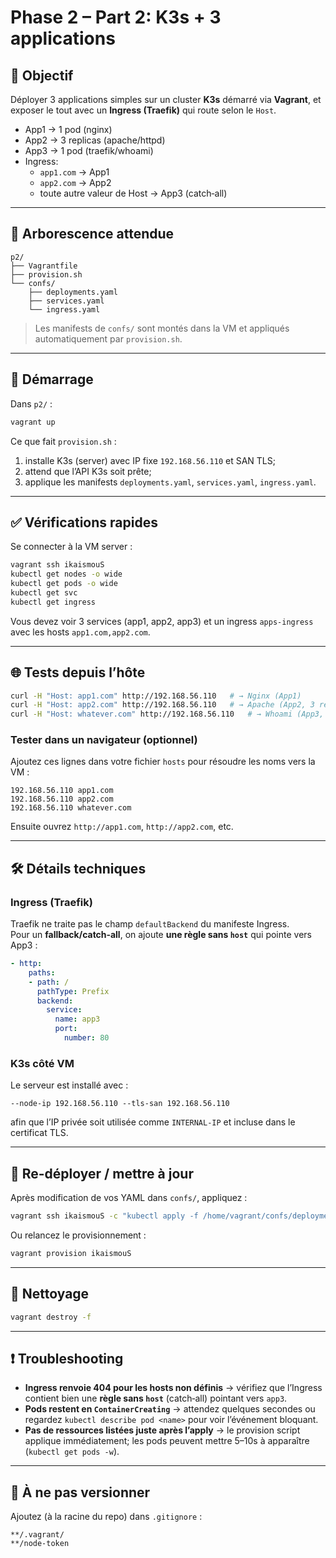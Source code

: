 # Phase 2 – Part 2: K3s + 3 applications

## 🎯 Objectif
Déployer 3 applications simples sur un cluster **K3s** démarré via **Vagrant**, et exposer le tout avec un **Ingress (Traefik)** qui route selon le `Host`.

- App1 → 1 pod (nginx)
- App2 → 3 replicas (apache/httpd)
- App3 → 1 pod (traefik/whoami)
- Ingress:
  - `app1.com` → App1
  - `app2.com` → App2
  - toute autre valeur de Host → App3 (catch‑all)

---

## 📂 Arborescence attendue
```
p2/
├── Vagrantfile
├── provision.sh
└── confs/
    ├── deployments.yaml
    ├── services.yaml
    └── ingress.yaml
```

> Les manifests de `confs/` sont montés dans la VM et appliqués automatiquement par `provision.sh`.

---

## 🚀 Démarrage
Dans `p2/` :
```bash
vagrant up
```

Ce que fait `provision.sh` :
1) installe K3s (server) avec IP fixe `192.168.56.110` et SAN TLS;  
2) attend que l’API K3s soit prête;  
3) applique les manifests `deployments.yaml`, `services.yaml`, `ingress.yaml`.

---

## ✅ Vérifications rapides
Se connecter à la VM server :
```bash
vagrant ssh ikaismouS
kubectl get nodes -o wide
kubectl get pods -o wide
kubectl get svc
kubectl get ingress
```

Vous devez voir 3 services (app1, app2, app3) et un ingress `apps-ingress` avec les hosts `app1.com,app2.com`.

---

## 🌐 Tests depuis l’hôte
```bash
curl -H "Host: app1.com" http://192.168.56.110   # → Nginx (App1)
curl -H "Host: app2.com" http://192.168.56.110   # → Apache (App2, 3 replicas derrière)
curl -H "Host: whatever.com" http://192.168.56.110   # → Whoami (App3, catch‑all)
```

### Tester dans un navigateur (optionnel)
Ajoutez ces lignes dans votre fichier `hosts` pour résoudre les noms vers la VM :
```
192.168.56.110 app1.com
192.168.56.110 app2.com
192.168.56.110 whatever.com
```
Ensuite ouvrez `http://app1.com`, `http://app2.com`, etc.

---

## 🛠️ Détails techniques

### Ingress (Traefik)
Traefik ne traite pas le champ `defaultBackend` du manifeste Ingress.  
Pour un **fallback/catch‑all**, on ajoute **une règle sans `host`** qui pointe vers App3 :
```yaml
- http:
    paths:
    - path: /
      pathType: Prefix
      backend:
        service:
          name: app3
          port:
            number: 80
```

### K3s côté VM
Le serveur est installé avec :
```
--node-ip 192.168.56.110 --tls-san 192.168.56.110
```
afin que l’IP privée soit utilisée comme `INTERNAL-IP` et incluse dans le certificat TLS.

---

## 🔁 Re-déployer / mettre à jour
Après modification de vos YAML dans `confs/`, appliquez :
```bash
vagrant ssh ikaismouS -c "kubectl apply -f /home/vagrant/confs/deployments.yaml && kubectl apply -f /home/vagrant/confs/services.yaml && kubectl apply -f /home/vagrant/confs/ingress.yaml"
```

Ou relancez le provisionnement :
```bash
vagrant provision ikaismouS
```

---

## 🧹 Nettoyage
```bash
vagrant destroy -f
```

---

## ❗ Troubleshooting
- **Ingress renvoie 404 pour les hosts non définis** → vérifiez que l’Ingress contient bien une **règle sans `host`** (catch‑all) pointant vers `app3`.
- **Pods restent en `ContainerCreating`** → attendez quelques secondes ou regardez `kubectl describe pod <name>` pour voir l’événement bloquant.
- **Pas de ressources listées juste après l’apply** → le provision script applique immédiatement; les pods peuvent mettre 5–10s à apparaître (`kubectl get pods -w`).

---

## 🙅 À ne pas versionner
Ajoutez (à la racine du repo) dans `.gitignore` :
```
**/.vagrant/
**/node-token
```

